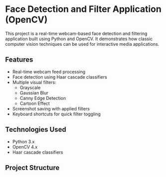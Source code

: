 # Face Detection and Filter Application (OpenCV)

This project is a real-time webcam-based face detection and filtering application built using Python and OpenCV. It demonstrates how classic computer vision techniques can be used for interactive media applications.

## Features

- Real-time webcam feed processing
- Face detection using Haar cascade classifiers
- Multiple visual filters:
  - Grayscale
  - Gaussian Blur
  - Canny Edge Detection
  - Cartoon Effect
- Screenshot saving with applied filters
- Keyboard shortcuts for quick filter toggling

## Technologies Used

- Python 3.x
- OpenCV 4.x
- Haar cascade classifiers

## Project Structure

